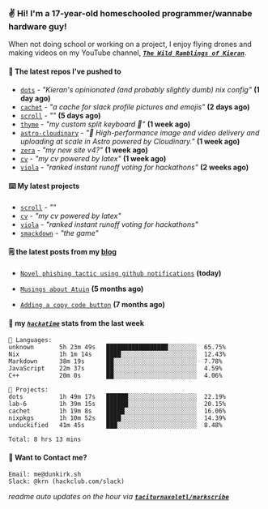 ### ✌️ Hi! I'm a 17-year-old homeschooled programmer/wannabe hardware guy!

When not doing school or working on a project, I enjoy flying drones and making videos on my YouTube channel, [**_`The Wild Ramblings of Kieran`_**](https://youtube.com/@kieran.rambles).

#### 👷 The latest repos I've pushed to

- [`dots`](https://github.com/taciturnaxolotl/dots) - _"Kieran's opinionated (and probably slightly dumb) nix config"_ **(1 day ago)**
- [`cachet`](https://github.com/taciturnaxolotl/cachet) - _"a cache for slack profile pictures and emojis"_ **(2 days ago)**
- [`scroll`](https://github.com/taciturnaxolotl/scroll) - _""_ **(5 days ago)**
- [`thyme`](https://github.com/taciturnaxolotl/thyme) - _"my custom split keyboard 🫶"_ **(1 week ago)**
- [`astro-cloudinary`](https://github.com/cloudinary-community/astro-cloudinary) - _"🚀 High-performance image and video delivery and uploading at scale in Astro powered by Cloudinary."_ **(1 week ago)**
- [`zera`](https://github.com/taciturnaxolotl/zera) - _"my new site v4?"_ **(1 week ago)**
- [`cv`](https://github.com/taciturnaxolotl/cv) - _"my cv powered by latex"_ **(1 week ago)**
- [`viola`](https://github.com/taciturnaxolotl/viola) - _"ranked instant runoff voting for hackathons"_ **(2 weeks ago)**

#### ⌨️ My latest projects

- [`scroll`](https://github.com/taciturnaxolotl/scroll) - _""_
- [`cv`](https://github.com/taciturnaxolotl/cv) - _"my cv powered by latex"_
- [`viola`](https://github.com/taciturnaxolotl/viola) - _"ranked instant runoff voting for hackathons"_
- [`smackdown`](https://github.com/taciturnaxolotl/smackdown) - _"the game"_

#### 🗒️ the latest posts from my [blog](https://dunkirk.sh)

- [`Novel phishing tactic using github notifications`](https://dunkirk.sh/blog/github-phishing/) **(today)**

- [`Musings about Atuin`](https://dunkirk.sh/blog/atuin/) **(5 months ago)**

- [`Adding a copy code button`](https://dunkirk.sh/blog/adding-a-copy-button/) **(7 months ago)**



#### 📡 my [_`hackatime`_](https://waka.hackclub.com) stats from the last week

```text
💾 Languages:
unknown       5h 23m 49s   █████████████████░░░░░░░░  65.75%
Nix           1h 1m 14s    ████░░░░░░░░░░░░░░░░░░░░░  12.43%
Markdown      38m 19s      ██░░░░░░░░░░░░░░░░░░░░░░░  7.78%
JavaScript    22m 37s      ██░░░░░░░░░░░░░░░░░░░░░░░  4.59%
C++           20m 0s       ██░░░░░░░░░░░░░░░░░░░░░░░  4.06%

💼 Projects:
dots          1h 49m 17s   ██████░░░░░░░░░░░░░░░░░░░  22.19%
lab-6         1h 39m 15s   ██████░░░░░░░░░░░░░░░░░░░  20.15%
cachet        1h 19m 8s    █████░░░░░░░░░░░░░░░░░░░░  16.06%
nixpkgs       1h 10m 52s   ████░░░░░░░░░░░░░░░░░░░░░  14.39%
unduckified   41m 45s      ███░░░░░░░░░░░░░░░░░░░░░░  8.48%

Total: 8 hrs 13 mins
```

#### 📮 Want to Contact me?

```text
Email: me@dunkirk.sh
Slack: @krn (hackclub.com/slack)
```

_readme auto updates on the hour via [**`taciturnaxolotl/markscribe`**](https://github.com/taciturnaxolotl/markscribe)_
